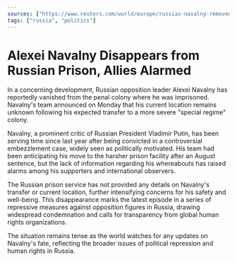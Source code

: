 ```yaml
---
sources: ["https://www.reuters.com/world/europe/russias-navalny-removed-prison-colony-whereabouts-unclear-supporters-2023-12-11/", "https://www.bbc.com/news/world-europe-67680342"]
tags: ["russia", "politics"]
---
```


# Alexei Navalny Disappears from Russian Prison, Allies Alarmed

In a concerning development, Russian opposition leader Alexei Navalny has reportedly vanished from the penal colony where he was imprisoned. Navalny's team announced on Monday that his current location remains unknown following his expected transfer to a more severe "special regime" colony.

Navalny, a prominent critic of Russian President Vladimir Putin, has been serving time since last year after being convicted in a controversial embezzlement case, widely seen as politically motivated. His team had been anticipating his move to the harsher prison facility after an August sentence, but the lack of information regarding his whereabouts has raised alarms among his supporters and international observers.

The Russian prison service has not provided any details on Navalny's transfer or current location, further intensifying concerns for his safety and well-being. This disappearance marks the latest episode in a series of repressive measures against opposition figures in Russia, drawing widespread condemnation and calls for transparency from global human rights organizations.

The situation remains tense as the world watches for any updates on Navalny's fate, reflecting the broader issues of political repression and human rights in Russia.
